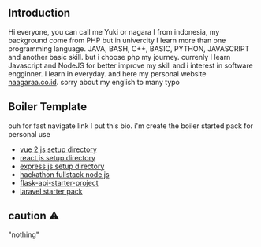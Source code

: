 <!--
**naagaraa/naagaraa** is a ✨ _special_ ✨ repository because its `README.md` (this file) appears on your GitHub profile.

Here are some ideas to get you started:

- 🔭 I’m currently working on ...
- 🌱 I’m currently learning ...
- 👯 I’m looking to collaborate on ...
- 🤔 I’m looking for help with ...
- 💬 Ask me about ...
- 📫 How to reach me: ...
- 😄 Pronouns: ...
- ⚡ Fun fact: ...
-->

<!-- <p align="left">
    <img src="https://gpvc.arturio.dev/naagaraa" alt="profile views">
</p> -->

<!--
[![GitHub Streak](https://github-readme-streak-stats.herokuapp.com?user=naagaraa&theme=highcontrast&hide_border=true)](https://git.io/streak-stats)

-->

<!--
"if make software it's easy, instant and full magic, try build by your self don't look someone for making"
-->

<!--
try writing something :
-  I’m currently used Language PHP and learning PYTHON and Kotlin or Flutter for next FUTURE to mobile apps,
-  I’m currently learning Framewok Laravel, Codeigniter, Flask
-  I’m currently Used Frontend tech stack Boostrap, CSS
-  I’m currently learning english for improve my skill
-->

## Introduction

Hi everyone, you can call me Yuki or nagara I from indonesia, my background come from PHP but in univercity I learn more than one programming language. JAVA, BASH, C++, BASIC, PYTHON, JAVASCRIPT and another basic skill. but i choose php my journey. currenly I learn Javascript and NodeJS for better improve my skill and i interest in software engginner. I learn in everyday. and here my personal website [naagaraa.co.id](http://naagaraa.herokuapp.com/). sorry about my english to many typo

## Boiler Template

ouh for fast navigate link I put this bio. i'm create the boiler started pack for personal use

- [vue 2 js setup directory](https://github.com/naagaraa/vuejs-boiler-template)
- [react js setup directory](https://github.com/naagaraa/react-boiler-template)
- [express js setup directory](https://github.com/naagaraa/expressjs-boiler-template)
- [hackathon fullstack node js](https://github.com/sahat/hackathon-starter)
- [flask-api-starter-project](https://github.com/naagaraa/RestAPI-Python-MVC-project)
- [laravel starter pack]()

## caution ⚠️

"nothing"
